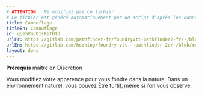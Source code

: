 ```yaml
---
# ATTENTION : Ne modifiez pas ce fichier
# Ce fichier est généré automatiquement par un script d'après les données du module Foundry VTT officiel et de sa traduction
title: Camouflage
titleEn: Camouflage
id: qqe5VmcO1s8iTOfd
urlFr: https://gitlab.com/pathfinder-fr/foundryvtt-pathfinder2-fr/-/blob/master/data/feats/qqe5VmcO1s8iTOfd.htm
urlEn: https://gitlab.com/hooking/foundry-vtt---pathfinder-2e/-/blob/master/packs/data/feats.db/camouflage.json
layout: dons
---
```

**Prérequis** maître en Discrétion

Vous modifiez votre apparence pour vous fondre dans la nature. Dans un environnement naturel, vous pouvez Être furtif, même si l’on vous observe.
